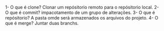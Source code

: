 1- O que é clone?
 Clonar um repósitorio remoto para o repósitorio local.
2- O que é commit?
impacotamento de um grupo de alterações.
3- O que é repósitorio?
A pasta omde será armazenados os arquivos do projeto.
4- O que é merge?
Juntar duas branchs.